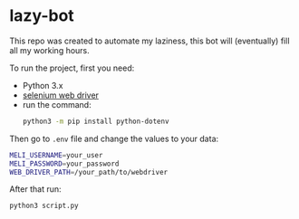 # lazy-bot

This repo was created to automate my laziness, this bot will (eventually) fill all my working hours. 


To run the project, first you need:
* Python 3.x
*  [selenium web driver]([https://www.selenium.dev/documentation/webdriver/])
* run the command:
    ```bash
    python3 -m pip install python-dotenv     
    ```


Then go to `.env` file and change the values to your data:  
```bash
MELI_USERNAME=your_user
MELI_PASSWORD=your_password
WEB_DRIVER_PATH=/your_path/to/webdriver
```


After that run:
```bash
python3 script.py
```
        
        